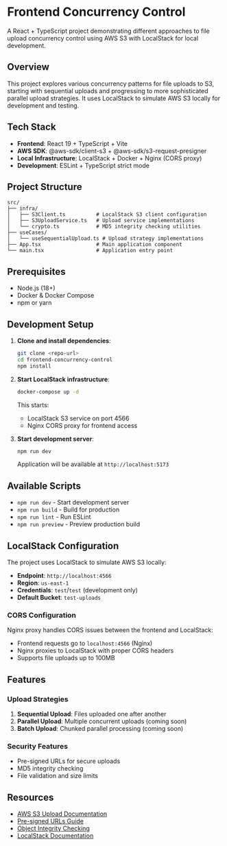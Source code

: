 # Frontend Concurrency Control

A React + TypeScript project demonstrating different approaches to file upload concurrency control using AWS S3 with LocalStack for local development.

## Overview

This project explores various concurrency patterns for file uploads to S3, starting with sequential uploads and progressing to more sophisticated parallel upload strategies. It uses LocalStack to simulate AWS S3 locally for development and testing.

## Tech Stack

- **Frontend**: React 19 + TypeScript + Vite
- **AWS SDK**: @aws-sdk/client-s3 + @aws-sdk/s3-request-presigner
- **Local Infrastructure**: LocalStack + Docker + Nginx (CORS proxy)
- **Development**: ESLint + TypeScript strict mode

## Project Structure

```
src/
├── infra/
│   ├── S3Client.ts          # LocalStack S3 client configuration
│   ├── S3UploadService.ts   # Upload service implementations
│   └── crypto.ts            # MD5 integrity checking utilities
├── useCases/
│   └── useSequentialUpload.ts # Upload strategy implementations
├── App.tsx                  # Main application component
└── main.tsx                 # Application entry point
```

## Prerequisites

- Node.js (18+)
- Docker & Docker Compose
- npm or yarn

## Development Setup

1. **Clone and install dependencies**:
   ```bash
   git clone <repo-url>
   cd frontend-concurrency-control
   npm install
   ```

2. **Start LocalStack infrastructure**:
   ```bash
   docker-compose up -d
   ```
   This starts:
   - LocalStack S3 service on port 4566
   - Nginx CORS proxy for frontend access

3. **Start development server**:
   ```bash
   npm run dev
   ```
   Application will be available at `http://localhost:5173`

## Available Scripts

- `npm run dev` - Start development server
- `npm run build` - Build for production
- `npm run lint` - Run ESLint
- `npm run preview` - Preview production build

## LocalStack Configuration

The project uses LocalStack to simulate AWS S3 locally:

- **Endpoint**: `http://localhost:4566`
- **Region**: `us-east-1`
- **Credentials**: `test`/`test` (development only)
- **Default Bucket**: `test-uploads`

### CORS Configuration

Nginx proxy handles CORS issues between the frontend and LocalStack:
- Frontend requests go to `localhost:4566` (Nginx)
- Nginx proxies to LocalStack with proper CORS headers
- Supports file uploads up to 100MB

## Features

### Upload Strategies

1. **Sequential Upload**: Files uploaded one after another
2. **Parallel Upload**: Multiple concurrent uploads (coming soon)
3. **Batch Upload**: Chunked parallel processing (coming soon)

### Security Features

- Pre-signed URLs for secure uploads
- MD5 integrity checking
- File validation and size limits

## Resources

- [AWS S3 Upload Documentation](https://docs.aws.amazon.com/AmazonS3/latest/userguide/upload-objects.html)
- [Pre-signed URLs Guide](https://docs.aws.amazon.com/AmazonS3/latest/userguide/using-presigned-url.html)
- [Object Integrity Checking](https://docs.aws.amazon.com/AmazonS3/latest/userguide/checking-object-integrity.html)
- [LocalStack Documentation](https://docs.localstack.cloud/)
